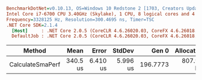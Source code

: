 ``` ini

BenchmarkDotNet=v0.10.13, OS=Windows 10 Redstone 2 [1703, Creators Update] (10.0.15063.909)
Intel Core i7-6700 CPU 3.40GHz (Skylake), 1 CPU, 8 logical cores and 4 physical cores
Frequency=3328125 Hz, Resolution=300.4695 ns, Timer=TSC
.NET Core SDK=2.1.4
  [Host]     : .NET Core 2.0.5 (CoreCLR 4.6.26020.03, CoreFX 4.6.26018.01), 64bit RyuJIT
  DefaultJob : .NET Core 2.0.5 (CoreCLR 4.6.26020.03, CoreFX 4.6.26018.01), 64bit RyuJIT


```
|           Method |     Mean |    Error |   StdDev |    Gen 0 | Allocated |
|----------------- |---------:|---------:|---------:|---------:|----------:|
| CalculateSmaPerf | 340.5 us | 6.410 us | 5.996 us | 196.7773 | 807.99 KB |
